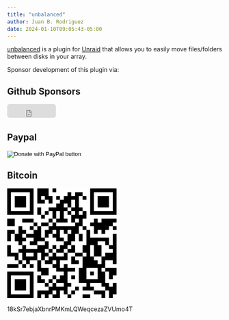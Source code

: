 ```yaml
---
title: "unbalanced"
author: Juan B. Rodriguez
date: 2024-01-10T09:05:43-05:00
---
```


[unbalanced](https://github.com/jbrodriguez/unbalance) is a plugin for [Unraid](https://unraid.net/) that allows you to easily move files/folders between disks in your array.

Sponsor development of this plugin via:

## Github Sponsors

<iframe src="https://github.com/sponsors/jbrodriguez/button" title="Sponsor jbrodriguez" height="32" width="114" style="border: 0; border-radius: 6px;"></iframe>

## Paypal

<form action="https://www.paypal.com/donate" method="post" target="_top">
<input type="hidden" name="business" value="2QMAJWVZ788CC" />
<input type="hidden" name="no_recurring" value="0" />
<input type="hidden" name="item_name" value="Sponsor development of my apps" />
<input type="hidden" name="currency_code" value="USD" />
<input type="image" src="https://www.paypalobjects.com/en_US/i/btn/btn_donate_LG.gif" border="0" name="submit" title="PayPal - The safer, easier way to pay online!" alt="Donate with PayPal button" />
<img alt="" border="0" src="https://www.paypal.com/en_PA/i/scr/pixel.gif" width="1" height="1" />
</form>

## Bitcoin

![QR](./qr.png)

18kSr7ebjaXbnrPMKmLQWeqcezaZVUmo4T
